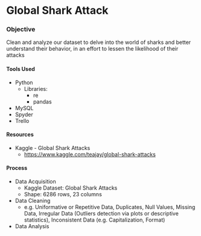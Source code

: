 # Global Shark Attack

### Objective
Clean and analyze our dataset to delve into the world of sharks and better understand their behavior, in an effort to lessen the likelihood of their attacks

#### Tools Used
- Python
  - Libraries:
    - re
    - pandas
- MySQL
- Spyder
- Trello

#### Resources
- Kaggle - Global Shark Attacks
  - https://www.kaggle.com/teajay/global-shark-attacks
  
#### Process
- Data Acquisition
  - Kaggle Dataset: Global Shark Attacks
  - Shape: 6286 rows, 23 columns 
- Data Cleaning
  - e.g. Uniformative or Repetitive Data, Duplicates, Null Values, Missing Data, Irregular Data (Outliers detection via plots or descriptive statistics), Inconsistent Data (e.g. Capitalization, Format)
- Data Analysis